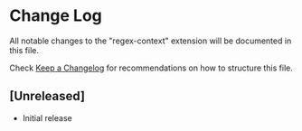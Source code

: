 # Change Log

All notable changes to the "regex-context" extension will be documented in this file.

Check [Keep a Changelog](http://keepachangelog.com/) for recommendations on how to structure this file.

## [Unreleased]

- Initial release